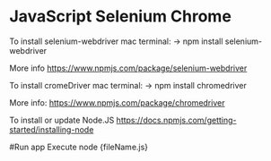 # JavaScript Selenium Chrome


To install selenium-webdriver
mac terminal:  ->  npm install selenium-webdriver

More info 
https://www.npmjs.com/package/selenium-webdriver

To install cromeDriver
mac terminal: -> npm install chromedriver

More info: 
https://www.npmjs.com/package/chromedriver

To install or update Node.JS
https://docs.npmjs.com/getting-started/installing-node

#Run app
Execute node {fileName.js}






